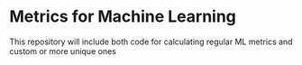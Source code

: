 # Metrics for Machine Learning

This repository will include both code for calculating regular ML metrics and custom or more unique ones
